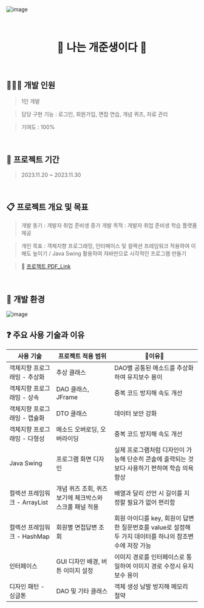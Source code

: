![image](https://github.com/hyewonkim1996/Java-Swing-Project/assets/153244876/5e75b014-0f7b-4041-83a6-499be657707f)


&nbsp;
&nbsp;

<h1 align="center"> 🤔 나는 개준생이다 🧐 </h1>

&nbsp;
&nbsp;

## 👩🏻‍💻 개발 인원
> 1인 개발

> 담당 구현 기능 : 로그인, 회원가입, 면접 연습, 개념 퀴즈, 자료 관리

> 기여도 : 100%

&nbsp;
&nbsp;

## 📆 프로젝트 기간
> 2023.11.20 ~ 2023.11.30

&nbsp;
&nbsp;

## 📋 프로젝트 개요 및 목표
> 개발 동기 : 개발자 취업 준비생 증가
> 개발 목적 : 개발자 취업 준비생 학습 플랫폼 제공

> 개인 목표 : 객체지향 프로그래밍, 인터페이스 및 컬렉션 프레임워크 적용하여 이해도 높이기 / Java Swing 활용하여 자바만으로 시각적인 프로그램 만들기 

> 🔗 [프로젝트 PDF_Link](https://github.com/hyewonkim1996/edu_project/blob/main/%EA%B3%B5%EA%B3%B5%20%EA%B5%90%EC%9C%A1%20%EC%84%9C%EB%B9%84%EC%8A%A4%20-%20%EC%83%88%EC%8B%B9%EC%B2%AD%EC%86%8C%EB%85%84%EA%B5%90%EC%9C%A1%EB%B3%B5%EC%A7%80%EC%84%BC%ED%84%B0.pdf)

&nbsp;
&nbsp;

## 🚧 개발 환경 
![image](https://github.com/hyewonkim1996/edu_project/assets/153244876/238b0c23-46e8-4e16-a132-944ce04b90d0)

## ❓ 주요 사용 기술과 이유

|사용 기술|프로젝트 적용 범위|🌟이유🌟|
|------|---|---|
|객체지향 프로그래밍 - 추상화|추상 클래스|DAO별 공통된 메소드를 추상화하여 유지보수 용이|
|객체지향 프로그래밍 - 상속|DAO 클래스, JFrame|중복 코드 방지해 속도 개선|
|객체지향 프로그래밍 - 캡슐화|DTO 클래스|데이터 보안 강화|
|객체지향 프로그래밍 - 다형성|메소드 오버로딩, 오버라이딩|중복 코드 방지해 속도 개선|
|Java Swing|프로그램 화면 디자인|실제 프로그램처럼 디자인이 가능해 단순히 콘솔에 출력되는 것보다 사용하기 편하며 학습 의욕 향상|
|컬렉션 프레임워크 - ArrayList|개념 퀴즈 조회, 퀴즈 보기에 체크박스와 스크롤 패널 적용|배열과 달리 선언 시 길이를 지정할 필요가 없어 편리함|
|컬렉션 프레임워크 - HashMap|회원별 면접답변 조회|회원 아이디를 key, 회원이 답변한 질문번호를 value로 설정해 두 가지 데이터를 하나의 참조변수에 저장 가능|
|인터페이스|GUI 디자인 배경, 버튼 이미지 설정|이미지 경로를 인터페이스로 통일하여 이미지 경로 수정시 유지보수 용이|
|디자인 패턴 - 싱글톤|DAO 및 기타 클래스|객체 생성 남발 방지해 메모리 절약|
